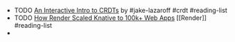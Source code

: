 - TODO [An Interactive Intro to CRDTs](https://jakelazaroff.com/words/an-interactive-intro-to-crdts/) by #jake-lazaroff #crdt #reading-list
- TODO [How Render Scaled Knative to 100k+ Web Apps](https://render.com/blog/knative) [[Render]] #reading-list
-